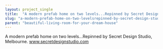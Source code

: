 ```yaml
---
layout: project_single
title:  "A modern prefab home on two levels...Repinned by Secret Design Studio, Melbourne. www.secretdesignstudio.com"
slug: "a-modern-prefab-home-on-two-levelsrepinned-by-secret-design-studio-melbourne-wwwsecretdesignstudio"
parent: "beautiful-living-room-for-your-dream-house"
---
```

A modern prefab home on two levels...Repinned by Secret Design Studio, Melbourne. www.secretdesignstudio.com